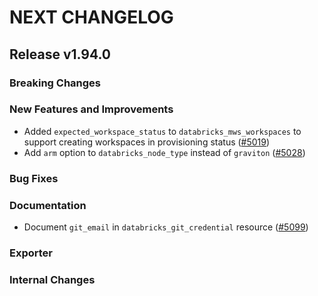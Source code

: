 # NEXT CHANGELOG

## Release v1.94.0

### Breaking Changes

### New Features and Improvements

* Added `expected_workspace_status` to `databricks_mws_workspaces` to support creating workspaces in provisioning status ([#5019](https://github.com/databricks/terraform-provider-databricks/pull/5019))
* Add `arm` option to `databricks_node_type` instead of `graviton` ([#5028](https://github.com/databricks/terraform-provider-databricks/pull/5028))

### Bug Fixes

### Documentation

* Document `git_email` in `databricks_git_credential` resource ([#5099](https://github.com/databricks/terraform-provider-databricks/pull/5099))

### Exporter

### Internal Changes

